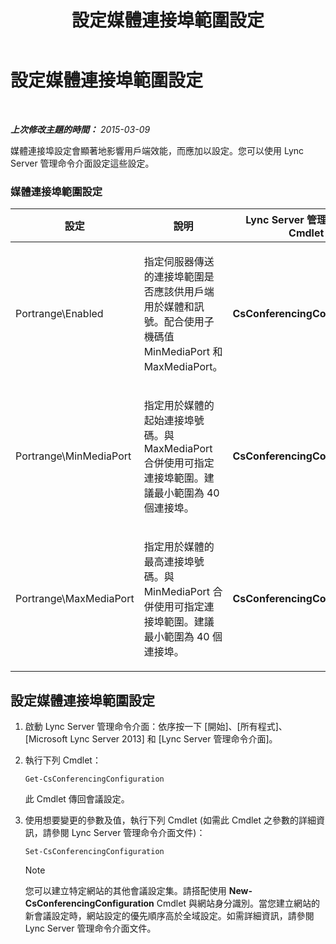 ﻿---
title: 設定媒體連接埠範圍設定
TOCTitle: 設定媒體連接埠範圍設定
ms:assetid: 2c4b7c0b-0dce-48f4-a489-336d6e526f7c
ms:mtpsurl: https://technet.microsoft.com/zh-tw/library/JJ204770(v=OCS.15)
ms:contentKeyID: 49290441
ms.date: 08/10/2015
mtps_version: v=OCS.15
ms.translationtype: HT
---

# 設定媒體連接埠範圍設定

 

_**上次修改主題的時間：** 2015-03-09_

媒體連接埠設定會顯著地影響用戶端效能，而應加以設定。您可以使用 Lync Server 管理命令介面設定這些設定。

### 媒體連接埠範圍設定

<table>
<colgroup>
<col style="width: 25%" />
<col style="width: 25%" />
<col style="width: 25%" />
<col style="width: 25%" />
</colgroup>
<thead>
<tr class="header">
<th>設定</th>
<th>說明</th>
<th>Lync Server 管理命令介面 Cmdlet</th>
<th>Cmdlet 參數</th>
</tr>
</thead>
<tbody>
<tr class="odd">
<td><p>Portrange\Enabled</p></td>
<td><p>指定伺服器傳送的連接埠範圍是否應該供用戶端用於媒體和訊號。配合使用子機碼值 MinMediaPort 和 MaxMediaPort。</p></td>
<td><p><strong>CsConferencingConfiguration</strong></p></td>
<td><p>ClientMediaPortRangeEnabled</p></td>
</tr>
<tr class="even">
<td><p>Portrange\MinMediaPort</p></td>
<td><p>指定用於媒體的起始連接埠號碼。與 MaxMediaPort 合併使用可指定連接埠範圍。建議最小範圍為 40 個連接埠。</p></td>
<td><p><strong>CsConferencingConfiguration</strong></p></td>
<td><p>ClientMediaPort (代表用於用戶端媒體的起始連接埠號碼)</p></td>
</tr>
<tr class="odd">
<td><p>Portrange\MaxMediaPort</p></td>
<td><p>指定用於媒體的最高連接埠號碼。與 MinMediaPort 合併使用可指定連接埠範圍。建議最小範圍為 40 個連接埠。</p></td>
<td><p><strong>CsConferencingConfiguration</strong></p></td>
<td><p>ClientMediaPortRange (表示可供用戶端媒體使用的連接埠總數；預設值為 40)</p></td>
</tr>
</tbody>
</table>


## 設定媒體連接埠範圍設定

1.  啟動 Lync Server 管理命令介面：依序按一下 \[開始\]、\[所有程式\]、\[Microsoft Lync Server 2013\] 和 \[Lync Server 管理命令介面\]。

2.  執行下列 Cmdlet：
    
        Get-CsConferencingConfiguration
    
    此 Cmdlet 傳回會議設定。

3.  使用想要變更的參數及值，執行下列 Cmdlet (如需此 Cmdlet 之參數的詳細資訊，請參閱 Lync Server 管理命令介面文件)：
    
        Set-CsConferencingConfiguration
    
    > [!NOTE]  
    > 您可以建立特定網站的其他會議設定集。請搭配使用 <strong>New- CsConferencingConfiguration</strong> Cmdlet 與網站身分識別。當您建立網站的新會議設定時，網站設定的優先順序高於全域設定。如需詳細資訊，請參閱 Lync Server 管理命令介面文件。
    

